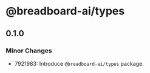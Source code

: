 # @breadboard-ai/types

## 0.1.0

### Minor Changes

- 7921983: Introduce `@breadboard-ai/types` package.

